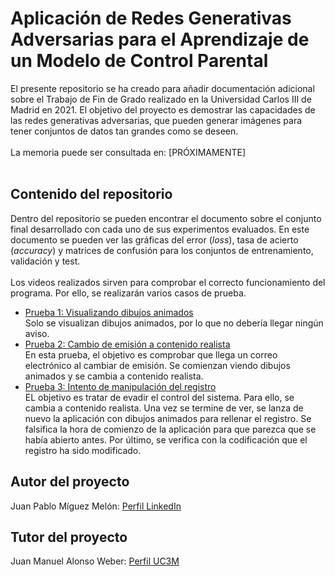 # Aplicación de Redes Generativas Adversarias para el Aprendizaje de un Modelo de Control Parental
El presente repositorio se ha creado para añadir documentación adicional sobre el Trabajo de Fin de Grado realizado en la Universidad Carlos III de Madrid en 2021. El objetivo del proyecto es demostrar las capacidades de las redes generativas adversarias, que pueden generar imágenes para tener conjuntos de datos tan grandes como se deseen.
<br><br>La memoria puede ser consultada en: [PRÓXIMAMENTE]
<br><br>
## Contenido del repositorio
Dentro del repositorio se pueden encontrar el documento sobre el conjunto final desarrollado con cada uno de sus experimentos evaluados. En este documento se pueden ver las gráficas del error (_loss_), tasa de acierto (_accuracy_) y matrices de confusión para los conjuntos de entrenamiento, validación y test.
<br><br>
Los videos realizados sirven para comprobar el correcto funcionamiento del programa. Por ello, se realizarán varios casos de prueba.
- [Prueba 1: Visualizando dibujos animados](https://studio.youtube.com/video/yoqsgaC3b_o/edit)<br>
  Solo se visualizan dibujos animados, por lo que no debería llegar ningún aviso.
- [Prueba 2: Cambio de emisión a contenido realista](https://www.youtube.com/watch?v=rXh8pJqijnM)<br>
  En esta prueba, el objetivo es comprobar que llega un correo electrónico al cambiar de emisión. Se comienzan viendo dibujos animados y se cambia a contenido realista.
- [Prueba 3: Intento de manipulación del registro](https://studio.youtube.com/video/klt9oxsbkX4/edit)<br>
  EL objetivo es tratar de evadir el control del sistema. Para ello, se cambia a contenido realista. Una vez se termine de ver, se lanza de nuevo la aplicación con dibujos animados para rellenar el registro. Se falsifica la hora de comienzo de la aplicación para que parezca que se había abierto antes. Por último, se verifica con la codificación que el registro ha sido modificado. <br>
## Autor del proyecto
Juan Pablo Míguez Melón: [Perfil LinkedIn](https://www.linkedin.com/in/jpmiguezmelon/)
## Tutor del proyecto
Juan Manuel Alonso Weber: [Perfil UC3M](https://www.inf.uc3m.es/component/comprofiler/userprofile/jmaw)
